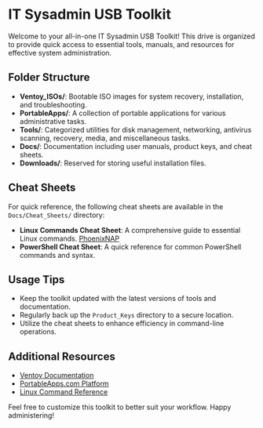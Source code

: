 # IT Sysadmin USB Toolkit

Welcome to your all-in-one IT Sysadmin USB Toolkit! This drive is organized to provide quick access to essential tools, manuals, and resources for effective system administration.

## Folder Structure

- **Ventoy_ISOs/**: Bootable ISO images for system recovery, installation, and troubleshooting.
- **PortableApps/**: A collection of portable applications for various administrative tasks.
- **Tools/**: Categorized utilities for disk management, networking, antivirus scanning, recovery, media, and miscellaneous tasks.
- **Docs/**: Documentation including user manuals, product keys, and cheat sheets.
- **Downloads/**: Reserved for storing useful installation files.

## Cheat Sheets

For quick reference, the following cheat sheets are available in the `Docs/Cheat_Sheets/` directory:

- **Linux Commands Cheat Sheet**: A comprehensive guide to essential Linux commands. [PhoenixNAP](https://phoenixnap.com/kb/linux-commands-cheat-sheet)
- **PowerShell Cheat Sheet**: A quick reference for common PowerShell commands and syntax.

## Usage Tips

- Keep the toolkit updated with the latest versions of tools and documentation.
- Regularly back up the `Product_Keys` directory to a secure location.
- Utilize the cheat sheets to enhance efficiency in command-line operations.

## Additional Resources

- [Ventoy Documentation](https://www.ventoy.net/en/doc_start.html)
- [PortableApps.com Platform](https://portableapps.com/)
- [Linux Command Reference](https://www.linux.org/docs/)

Feel free to customize this toolkit to better suit your workflow. Happy administering!
